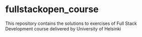 # fullstackopen_course
This repository contains the solutions to exercises of Full Stack Development course delivered by University of Helsinki
